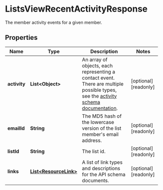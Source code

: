 

# ListsViewRecentActivityResponse

The member activity events for a given member.

## Properties

| Name | Type | Description | Notes |
|------------ | ------------- | ------------- | -------------|
|**activity** | **List&lt;Object&gt;** | An array of objects, each representing a contact event. There are multiple possible types, see the [activity schema documentation](https://mailchimp.com/developer/marketing/docs/alternative-schemas/#activity-schemas). |  [optional] [readonly] |
|**emailId** | **String** | The MD5 hash of the lowercase version of the list member&#39;s email address. |  [optional] [readonly] |
|**listId** | **String** | The list id. |  [optional] [readonly] |
|**links** | [**List&lt;ResourceLink&gt;**](ResourceLink.md) | A list of link types and descriptions for the API schema documents. |  [optional] [readonly] |



